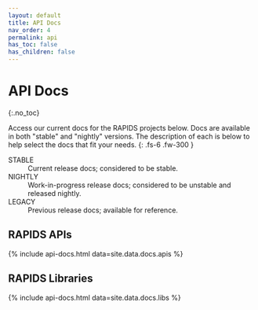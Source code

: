 ```yaml
---
layout: default
title: API Docs
nav_order: 4
permalink: api
has_toc: false
has_children: false
---
```


# API Docs
{:.no_toc}

Access our current docs for the RAPIDS projects below. Docs are available in
both "stable" and "nightly" versions. The description of each is below to help
select the docs that fit your needs.
{: .fs-6 .fw-300 }
<dl>
  <dt>STABLE</dt>
  <dd>Current release docs; considered to be stable.</dd>
  <dt>NIGHTLY</dt>
  <dd>Work-in-progress release docs; considered to be unstable and released nightly.</dd>
  <dt>LEGACY</dt>
  <dd>Previous release docs; available for reference.</dd>
</dl>

## RAPIDS APIs

{% include api-docs.html data=site.data.docs.apis %}

## RAPIDS Libraries

{% include api-docs.html data=site.data.docs.libs %}
